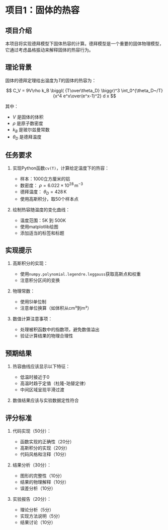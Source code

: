# 项目1：固体的热容

## 项目介绍

本项目将实现德拜模型下固体热容的计算。德拜模型是一个重要的固体物理模型，它通过考虑晶格振动来解释固体的热容行为。

## 理论背景

固体的德拜定理给出温度为$T$的固体的热容为：

$$
C_V = 9V\rho k_B \biggl( {T\over\theta_D} \biggr)^3 \int_0^{\theta_D~/T}
      {x^4 e^x\over(e^x-1)^2} d x
$$

其中：
- $V$ 是固体的体积
- $\rho$ 是原子数密度
- $k_B$ 是玻尔兹曼常数
- $\theta_D$ 是德拜温度

## 任务要求

1. 实现Python函数`cv(T)`，计算给定温度下的热容：
   - 样本：1000立方厘米的铝
   - 数密度： $\rho=6.022\times10^{28}\,\mathrm{m}^{-3}$
   - 德拜温度： $\theta_D=428\,\mathrm{K}$
   - 使用高斯积分，取50个样本点

2. 绘制热容随温度的变化曲线：
   - 温度范围：5K 到 500K
   - 使用matplotlib绘图
   - 添加适当的标签和标题

## 实现提示

1. 高斯积分的实现：
   - 使用`numpy.polynomial.legendre.leggauss`获取高斯点和权重
   - 注意积分区间的变换

2. 物理常数：
   - 使用SI单位制
   - 注意单位换算（如体积从cm³到m³）

3. 数值计算注意事项：
   - 处理被积函数中的指数项，避免数值溢出
   - 验证计算结果的物理合理性

## 预期结果

1. 热容曲线应该显示以下特征：
   - 低温时接近于0
   - 高温时趋于定值（杜隆-珀替定律）
   - 中间区域呈现平滑过渡

2. 数值结果应该与实验数据定性符合

## 评分标准

1. 代码实现（50分）：
   - 函数实现的正确性（20分）
   - 高斯积分的实现（20分）
   - 代码风格和注释（10分）

2. 结果分析（30分）：
   - 图形的完整性（10分）
   - 结果的物理解释（10分）
   - 误差分析（10分）

3. 实验报告（20分）：
   - 理论分析（5分）
   - 实现方法说明（5分）
   - 结果讨论（10分）